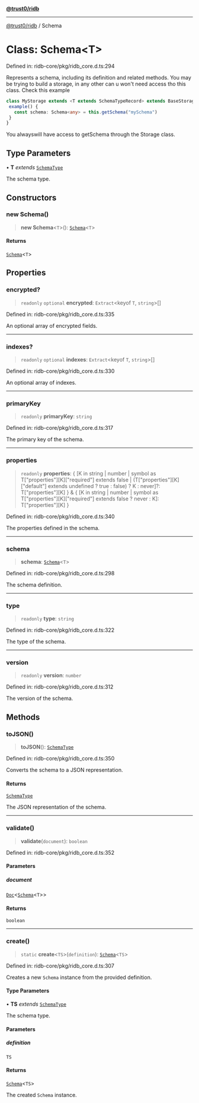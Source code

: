 [**@trust0/ridb**](../README.md)

***

[@trust0/ridb](../README.md) / Schema

# Class: Schema\<T\>

Defined in: ridb-core/pkg/ridb\_core.d.ts:294

Represents a schema, including its definition and related methods.
You may be trying to build a storage, in any other can u won't need access tho this class.
Check this example 

```typescript
class MyStorage extends <T extends SchemaTypeRecord> extends BaseStorage<T> {
 example() {
   const schema: Schema<any> = this.getSchema("mySchema")
 }
}
```
You alwayswill have access to getSchema through the Storage class.

## Type Parameters

• **T** *extends* [`SchemaType`](../type-aliases/SchemaType.md)

The schema type.

## Constructors

### new Schema()

> **new Schema**\<`T`\>(): [`Schema`](Schema.md)\<`T`\>

#### Returns

[`Schema`](Schema.md)\<`T`\>

## Properties

### encrypted?

> `readonly` `optional` **encrypted**: `Extract`\<keyof `T`, `string`\>[]

Defined in: ridb-core/pkg/ridb\_core.d.ts:335

An optional array of encrypted fields.

***

### indexes?

> `readonly` `optional` **indexes**: `Extract`\<keyof `T`, `string`\>[]

Defined in: ridb-core/pkg/ridb\_core.d.ts:330

An optional array of indexes.

***

### primaryKey

> `readonly` **primaryKey**: `string`

Defined in: ridb-core/pkg/ridb\_core.d.ts:317

The primary key of the schema.

***

### properties

> `readonly` **properties**: \{ \[K in string \| number \| symbol as T\["properties"\]\[K\]\["required"\] extends false \| (T\["properties"\]\[K\]\["default"\] extends undefined ? true : false) ? K : never\]?: T\["properties"\]\[K\] \} & \{ \[K in string \| number \| symbol as T\["properties"\]\[K\]\["required"\] extends false ? never : K\]: T\["properties"\]\[K\] \}

Defined in: ridb-core/pkg/ridb\_core.d.ts:340

The properties defined in the schema.

***

### schema

> **schema**: [`Schema`](Schema.md)\<`T`\>

Defined in: ridb-core/pkg/ridb\_core.d.ts:298

The schema definition.

***

### type

> `readonly` **type**: `string`

Defined in: ridb-core/pkg/ridb\_core.d.ts:322

The type of the schema.

***

### version

> `readonly` **version**: `number`

Defined in: ridb-core/pkg/ridb\_core.d.ts:312

The version of the schema.

## Methods

### toJSON()

> **toJSON**(): [`SchemaType`](../type-aliases/SchemaType.md)

Defined in: ridb-core/pkg/ridb\_core.d.ts:350

Converts the schema to a JSON representation.

#### Returns

[`SchemaType`](../type-aliases/SchemaType.md)

The JSON representation of the schema.

***

### validate()

> **validate**(`document`): `boolean`

Defined in: ridb-core/pkg/ridb\_core.d.ts:352

#### Parameters

##### document

[`Doc`](../type-aliases/Doc.md)\<[`Schema`](Schema.md)\<`T`\>\>

#### Returns

`boolean`

***

### create()

> `static` **create**\<`TS`\>(`definition`): [`Schema`](Schema.md)\<`TS`\>

Defined in: ridb-core/pkg/ridb\_core.d.ts:307

Creates a new `Schema` instance from the provided definition.

#### Type Parameters

• **TS** *extends* [`SchemaType`](../type-aliases/SchemaType.md)

The schema type.

#### Parameters

##### definition

`TS`

#### Returns

[`Schema`](Schema.md)\<`TS`\>

The created `Schema` instance.

